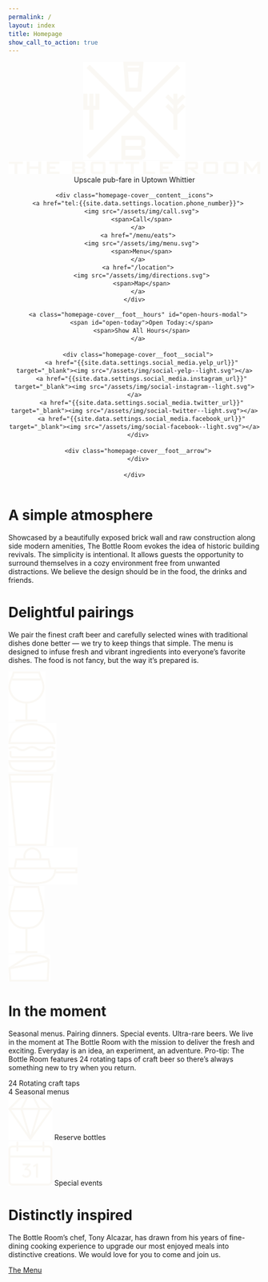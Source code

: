 ```yaml
---
permalink: /
layout: index
title: Homepage
show_call_to_action: true
---
```


<header class="homepage-cover cf-responsive">

  <!-- <iframe class="homepage-header__video" width="560" height="315" src="https://www.youtube.com/embed/lgakemU_do8?modestbranding=1;showinfo=0;controls=0;rel=0;fs=1;autoplay=1" frameborder="0" allowfullscreen></iframe> -->

  <div class="homepage-cover__overlay">
  </div>

  <div class="homepage-cover__content">
    <img class="homepage-cover__content__crest" src="/assets/img/crest--light.svg">
    <img class="homepage-cover__content__masthead" src="/assets/img/masthead.svg">
    <span class="homepage-cover__content__tagline editable">Upscale&nbsp;pub-fare in&nbsp;Uptown&nbsp;Whittier</span>

    <div class="homepage-cover__content__icons">
      <a href="tel:{{site.data.settings.location.phone_number}}">
        <img src="/assets/img/call.svg">
        <span>Call</span>
      </a>
      <a href="/menu/eats">
        <img src="/assets/img/menu.svg">
        <span>Menu</span>
      </a>
      <a href="/location">
        <img src="/assets/img/directions.svg">
        <span>Map</span>
      </a>
    </div>

  </div>


  <div class="homepage-cover__foot">
    <div class="homepage-cover__foot__container">

      <a class="homepage-cover__foot__hours" id="open-hours-modal">
        <span id="open-today">Open Today:</span>
        <span>Show All Hours</span>
      </a>

      <div class="homepage-cover__foot__social">
        <a href="{{site.data.settings.social_media.yelp_url}}" target="_blank"><img src="/assets/img/social-yelp--light.svg"></a>
        <a href="{{site.data.settings.social_media.instagram_url}}" target="_blank"><img src="/assets/img/social-instagram--light.svg"></a>
        <a href="{{site.data.settings.social_media.twitter_url}}" target="_blank"><img src="/assets/img/social-twitter--light.svg"></a>
        <a href="{{site.data.settings.social_media.facebook_url}}" target="_blank"><img src="/assets/img/social-facebook--light.svg"></a>
      </div>

      <div class="homepage-cover__foot__arrow">
      </div>

    </div>
  </div>

</header>


<div class="slide slide--atmosphere cf-responsive">
  <div class="slide__content">
    <h1 class="editable">A simple atmosphere</h1>
    <p class="editable">Showcased by a beautifully exposed brick wall and raw construction along side modern amenities, The Bottle Room evokes the idea of historic building revivals. The simplicity is intentional. It allows guests the opportunity to surround themselves in a cozy environment free from unwanted distractions. We believe the design should be in the food, the drinks and friends.</p>
  </div>

  <div class="slide__overlay">
  </div>

</div>


<div class="slide slide--pairings cf-responsive">
  <div class="slide__content">
    <h1 class="editable">Delightful pairings</h1>
    <p class="editable">We pair the finest craft beer and carefully selected wines with traditional dishes done better — we try to keep things that simple. The menu is designed to infuse fresh and vibrant ingredients into everyone’s favorite dishes. The food is not fancy, but the way it’s prepared is.</p>
    <div class="slide--pairings__row">
      <div class="slide--pairings__col">
        <img src="/assets/img/home/pairing-goblet.svg">
      </div>
      <div class="slide--pairings__col">
        <img src="/assets/img/home/pairing-burger.svg">
      </div>
      <div class="slide--pairings__col">
        <img src="/assets/img/home/pairing-pint.svg">
      </div>
      <div class="slide--pairings__col">
        <img src="/assets/img/home/pairing-skillet.svg">
      </div>
      <div class="slide--pairings__col">
        <img src="/assets/img/home/pairing-wine.svg">
      </div>
      <div class="slide--pairings__col">
        <img src="/assets/img/home/pairing-cheese.svg">
      </div>
    </div>
  </div>

  <div class="slide__overlay">
  </div>

</div>


<div class="slide slide--moment cf-responsive">
  <div class="slide__content">
    <h1 class="editable">In the moment</h1>
    <p class="editable">Seasonal menus. Pairing dinners. Special events. Ultra-rare beers. We live in the moment at The Bottle Room with the mission to deliver the fresh and exciting. Everyday is an idea, an experiment, an adventure. Pro-tip: The Bottle Room features 24 rotating taps of craft beer so there’s always something new to try when you return.</p>
    <div class="slide--moment__row">
      <div class="slide--moment__col">
        24
        <span>Rotating craft taps</span>
      </div>
      <div class="slide--moment__col">
        4
        <span>Seasonal menus</span>
      </div>
      <div class="slide--moment__col">
        <img src="/assets/img/home/reserve-bottles.svg">
        <span>Reserve bottles</span>
      </div>
      <div class="slide--moment__col">
        <img src="/assets/img/home/special-events.svg">
        <span>Special events</span>
      </div>
    </div>
  </div>

  <div class="slide__overlay">
  </div>

</div>

<div class="slide slide--inspired cf-responsive">
  <div class="slide__content">
    <h1 class="editable">Distinctly inspired</h1>
    <p class="editable">The Bottle Room’s chef, Tony Alcazar, has drawn from his years of fine-dining cooking experience to upgrade our most enjoyed meals into distinctive creations. We would love for you to come and join us.</p>
  </div>

  <div class="slide__overlay">
  </div>

</div>

<div class="new-menu-cta">
  <a href="/menu/eats/" class="new-menu-cta__container">
    <span class="editable">The Menu</span>
  </a>
</div>
